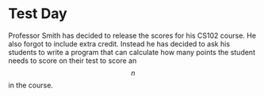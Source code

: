 # Test Day

Professor Smith has decided to release the scores for his CS102 course. He also
forgot to include extra credit. Instead he has decided to ask his students to
write a program that can calculate how many points the student needs to score on
their test to score an $$n$$ in the course.


